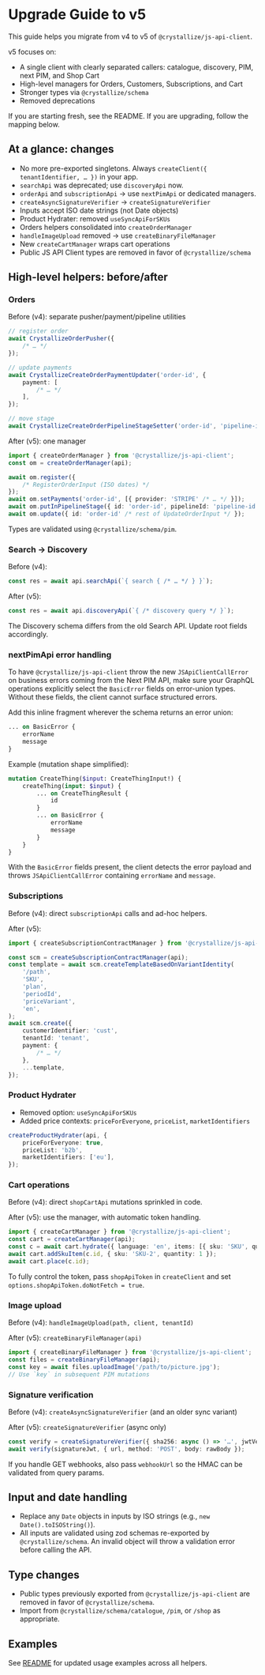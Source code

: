 # Upgrade Guide to v5

This guide helps you migrate from v4 to v5 of `@crystallize/js-api-client`.

v5 focuses on:

- A single client with clearly separated callers: catalogue, discovery, PIM, next PIM, and Shop Cart
- High-level managers for Orders, Customers, Subscriptions, and Cart
- Stronger types via `@crystallize/schema`
- Removed deprecations

If you are starting fresh, see the README. If you are upgrading, follow the mapping below.

## At a glance: changes

- No more pre-exported singletons. Always `createClient({ tenantIdentifier, … })` in your app.
- `searchApi` was deprecated; use `discoveryApi` now.
- `orderApi` and `subscriptionApi` → use `nextPimApi` or dedicated managers.
- `createAsyncSignatureVerifier` → `createSignatureVerifier`
- Inputs accept ISO date strings (not Date objects)
- Product Hydrater: removed `useSyncApiForSKUs`
- Orders helpers consolidated into `createOrderManager`
- `handleImageUpload` removed → use `createBinaryFileManager`
- New `createCartManager` wraps cart operations
- Public JS API Client types are removed in favor of `@crystallize/schema`

## High-level helpers: before/after

### Orders

Before (v4): separate pusher/payment/pipeline utilities

```ts
// register order
await CrystallizeOrderPusher({
    /* … */
});

// update payments
await CrystallizeCreateOrderPaymentUpdater('order-id', {
    payment: [
        /* … */
    ],
});

// move stage
await CrystallizeCreateOrderPipelineStageSetter('order-id', 'pipeline-id', 'stage-id');
```

After (v5): one manager

```ts
import { createOrderManager } from '@crystallize/js-api-client';
const om = createOrderManager(api);

await om.register({
    /* RegisterOrderInput (ISO dates) */
});
await om.setPayments('order-id', [{ provider: 'STRIPE' /* … */ }]);
await om.putInPipelineStage({ id: 'order-id', pipelineId: 'pipeline-id', stageId: 'stage-id' });
await om.update({ id: 'order-id' /* rest of UpdateOrderInput */ });
```

Types are validated using `@crystallize/schema/pim`.

### Search → Discovery

Before (v4):

```ts
const res = await api.searchApi(`{ search { /* … */ } }`);
```

After (v5):

```ts
const res = await api.discoveryApi(`{ /* discovery query */ }`);
```

The Discovery schema differs from the old Search API. Update root fields accordingly.

### nextPimApi error handling

To have `@crystallize/js-api-client` throw the new `JSApiClientCallError` on business errors coming from the Next PIM API, make sure your GraphQL operations explicitly select the `BasicError` fields on error-union types. Without these fields, the client cannot surface structured errors.

Add this inline fragment wherever the schema returns an error union:

```graphql
... on BasicError {
    errorName
    message
}
```

Example (mutation shape simplified):

```graphql
mutation CreateThing($input: CreateThingInput!) {
    createThing(input: $input) {
        ... on CreateThingResult {
            id
        }
        ... on BasicError {
            errorName
            message
        }
    }
}
```

With the `BasicError` fields present, the client detects the error payload and throws `JSApiClientCallError` containing `errorName` and `message`.

### Subscriptions

Before (v4): direct `subscriptionApi` calls and ad-hoc helpers.

After (v5):

```ts
import { createSubscriptionContractManager } from '@crystallize/js-api-client';

const scm = createSubscriptionContractManager(api);
const template = await scm.createTemplateBasedOnVariantIdentity(
    '/path',
    'SKU',
    'plan',
    'periodId',
    'priceVariant',
    'en',
);
await scm.create({
    customerIdentifier: 'cust',
    tenantId: 'tenant',
    payment: {
        /* … */
    },
    ...template,
});
```

### Product Hydrater

- Removed option: `useSyncApiForSKUs`
- Added price contexts: `priceForEveryone`, `priceList`, `marketIdentifiers`

```ts
createProductHydrater(api, {
    priceForEveryone: true,
    priceList: 'b2b',
    marketIdentifiers: ['eu'],
});
```

### Cart operations

Before (v4): direct `shopCartApi` mutations sprinkled in code.

After (v5): use the manager, with automatic token handling.

```ts
import { createCartManager } from '@crystallize/js-api-client';
const cart = createCartManager(api);
const c = await cart.hydrate({ language: 'en', items: [{ sku: 'SKU', quantity: 1 }] });
await cart.addSkuItem(c.id, { sku: 'SKU-2', quantity: 1 });
await cart.place(c.id);
```

To fully control the token, pass `shopApiToken` in `createClient` and set `options.shopApiToken.doNotFetch = true`.

### Image upload

Before (v4): `handleImageUpload(path, client, tenantId)`

After (v5): `createBinaryFileManager(api)`

```ts
import { createBinaryFileManager } from '@crystallize/js-api-client';
const files = createBinaryFileManager(api);
const key = await files.uploadImage('/path/to/picture.jpg');
// Use `key` in subsequent PIM mutations
```

### Signature verification

Before (v4): `createAsyncSignatureVerifier` (and an older sync variant)

After (v5): `createSignatureVerifier` (async only)

```ts
const verify = createSignatureVerifier({ sha256: async () => '…', jwtVerify: async () => ({}) as any, secret });
await verify(signatureJwt, { url, method: 'POST', body: rawBody });
```

If you handle GET webhooks, also pass `webhookUrl` so the HMAC can be validated from query params.

## Input and date handling

- Replace any `Date` objects in inputs by ISO strings (e.g., `new Date().toISOString()`).
- All inputs are validated using zod schemas re-exported by `@crystallize/schema`. An invalid object will throw a validation error before calling the API.

## Type changes

- Public types previously exported from `@crystallize/js-api-client` are removed in favor of `@crystallize/schema`.
- Import from `@crystallize/schema/catalogue`, `/pim`, or `/shop` as appropriate.

## Examples

See [README](README.md) for updated usage examples across all helpers.
